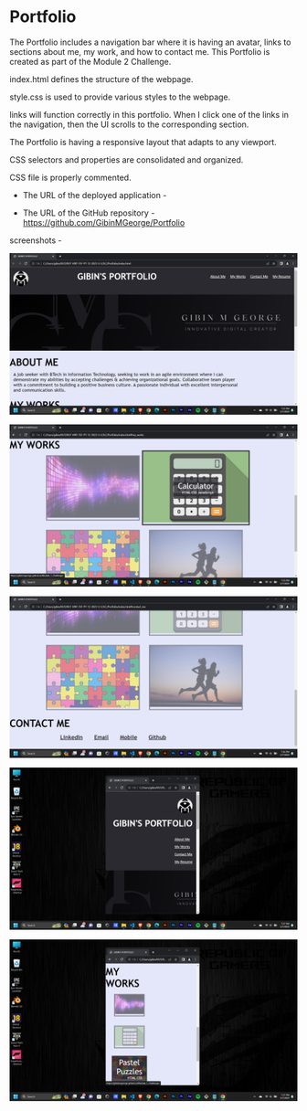 # Portfolio

The Portfolio includes a navigation bar where it is having an avatar, links to sections about me, my work, and how to contact me.
This Portfolio is created as part of the Module 2 Challenge.

index.html defines the structure of the webpage.

style.css is used to provide various styles to the webpage.



links will function correctly in this portfolio.
When I click one of the links in the navigation, then the UI scrolls to the corresponding section.

The Portfolio is having a responsive layout that adapts to any viewport.

CSS selectors and properties are consolidated and organized.

CSS file is properly commented.

* The URL of the deployed application - 

* The URL of the GitHub repository - https://github.com/GibinMGeorge/Portfolio


screenshots - 

![screen ](assets/S1.png)


![screen ](assets/S2.png)


![screen ](assets/S3.png)


![screen ](assets/S4.png)


![screen ](assets/S5.png)
